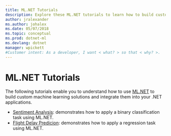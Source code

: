 ```yaml
---
title: ML.NET Tutorials
description: Explore these ML.NET tutorials to learn how to build custom AI solutions and integrate them into your .NET applications.
author: jralexander
ms.author: johalex
ms.date: 05/07/2018
ms.topic: conceptual
ms.prod: dotnet-ml
ms.devlang: dotnet
manager: wpickett
#Customer intent: As a developer, I want < what? > so that < why? >.
---
```

# ML.NET Tutorials

The following tutorials enable you to understand how to use [ML.NET](../index.md) to build custom machine learning solutions and integrate them into your .NET applications.

* [Sentiment Analysis](sentiment-analysis.md): demonstrates how to apply a binary classification task using ML.NET.
* [Flight Delay Predicion](flight-delay.md): demonstrates how to apply a regression task using ML.NET.